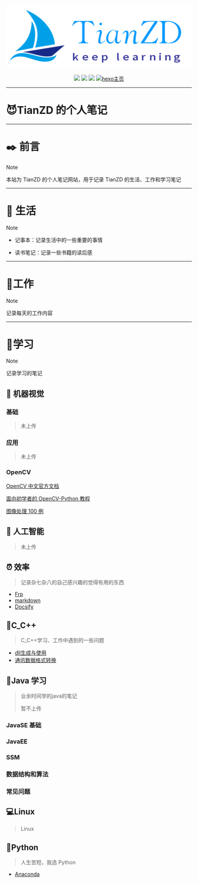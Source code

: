 <p align="center">
<a href="http://www.tianzd.cn:90" target="\_blank">
<img src="assets/TianZD.png" width=""/>
</a>
</p>
<p align="center">
<a href="https://github.com/TianZhendong" target="\_blank"><img src="https://img.shields.io/badge/Github-TianZD-red.svg"></a>
<a href="https://gitee.com/tianzhendong" target="\_blank"><img src="https://img.shields.io/badge/Gitee-TianZD-blue.svg"></a>
<a href="https://blog.csdn.net/tianzhendong?spm=1000.2115.3001.5343" target="\_blank"><img src="https://img.shields.io/badge/CSDN-TianZD-red.svg"></a>
<a href="http://www.tianzd.cn" target="\_blank">
<img src="https://img.shields.io/badge/个人主页-hexo-green.svg" alt="hexo主页">
</a>
</p>


---

# 😈**TianZD 的个人笔记**

---

# **✒️** **前言**

> [!NOTE]
>
> 本站为 TianZD 的个人笔记网站，用于记录 TianZD 的生活、工作和学习笔记
>

---

# **🍵 生活**

> [!NOTE]
>
> - 记事本：记录生活中的一些重要的事情
>
> - 读书笔记：记录一些书籍的读后感



---

# 📅**工作**

> [!NOTE]
>
> 记录每天的工作内容



---

# 📒**学习**

> [!NOTE]
>
> 记录学习的笔记

## **💭 机器视觉**

<!-- tabs:start -->

### **基础**

> 未上传

### **应用**

> 未上传

### **OpenCV**

[ OpenCV 中文官方文档](http://www.woshicver.com/)

[面向初学者的 OpenCV-Python 教程](http://codec.wang/#/opencv/?id=%E9%9D%A2%E5%90%91%E5%88%9D%E5%AD%A6%E8%80%85%E7%9A%84-opencv-python-%E6%95%99%E7%A8%8B)

[图像处理 100 例](https://gitee.com/tianzhendong/ImageProcessing100Wen)

<!-- tabs:end -->

## **🐶 人工智能**

> 未上传

## **⏰ 效率**

> 记录杂七杂八的自己感兴趣的觉得有用的东西

-   [Frp](docs/效率/Frp.md) 
-   [markdown](docs/效率/markdown.md) 
-   [Docsify](docs/blog/Docsify.md) 

## **📌C_C++**

> C_C++学习、工作中遇到的一些问题

- [dll生成与使用](docs/C_C++/dll生成与使用.md) 
-  [通讯数据格式转换](docs/通讯/通讯数据格式转换.md) 

## **🗼Java 学习**

> 业余时间学的java的笔记
>
> 暂不上传

<!-- tabs:start -->

### **JavaSE 基础**



### **JavaEE**



### **SSM**



### **数据结构和算法**



### **常见问题**



<!-- tabs:end -->

## **💻Linux**

> Linux 



## **🐍Python**

> 人生苦短，我选 Python

-  [Anaconda](docs/python/Anaconda.md) 

